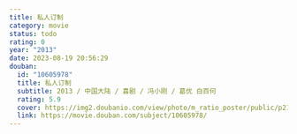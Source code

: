 ```yaml
---
title: 私人订制
category: movie
status: todo
rating: 0
year: "2013"
date: 2023-08-19 20:56:29
douban:
  id: "10605978"
  title: 私人订制
  subtitle: 2013 / 中国大陆 / 喜剧 / 冯小刚 / 葛优 白百何
  rating: 5.9
  cover: https://img2.doubanio.com/view/photo/m_ratio_poster/public/p2159261731.jpg
  link: https://movie.douban.com/subject/10605978/
---
```



